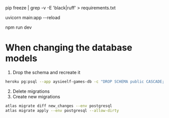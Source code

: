 pip freeze | grep -v -E 'black|ruff' > requirements.txt

uvicorn main:app --reload

npm run dev


# When changing the database models
1. Drop the schema and recreate it
```bash
heroku pg:psql --app aysieelf-games-db -c "DROP SCHEMA public CASCADE; CREATE SCHEMA public; CREATE EXTENSION IF NOT EXISTS \"uuid-ossp\";"
```
2. Delete migrations
3. Create new migrations
```bash
atlas migrate diff new_changes --env postgresql
atlas migrate apply --env postgresql --allow-dirty
```